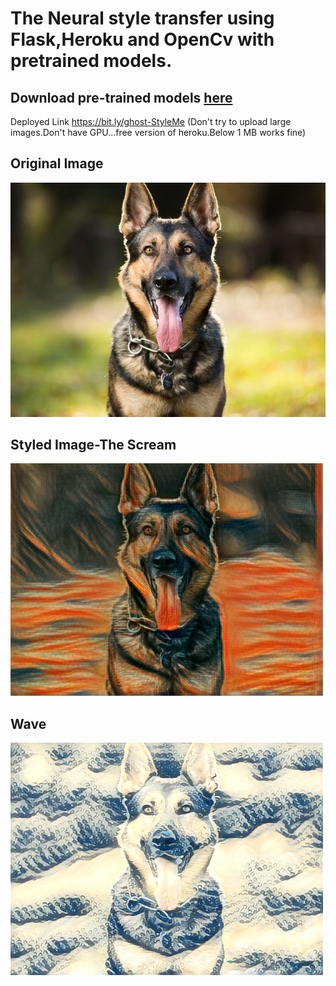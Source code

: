 # The Neural style transfer using Flask,Heroku and OpenCv with pretrained models.

## Download pre-trained models [here](https://github.com/jcjohnson/fast-neural-style)
Deployed Link https://bit.ly/ghost-StyleMe 
(Don't try to upload large images.Don't have GPU...free version of heroku.Below 1 MB works fine)

## Original Image 

![Content Image](https://github.com/Ani-pejakala/neural-style-transfer-web-app/blob/master/assets/test.jpg)

## Styled Image-The Scream

![scream](https://github.com/Ani-pejakala/neural-style-transfer-web-app/blob/master/assets/test_the_scream.jpg)

## Wave

![Wave](https://github.com/Ani-pejakala/neural-style-transfer-web-app/blob/master/assets/test_the_wave.jpg)
